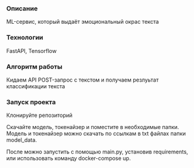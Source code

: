 ### Описание
ML-сервис, который выдаёт эмоциональный окрас текста

### Технологии
FastAPI, Tensorflow

### Алгоритм работы
Кидаем API POST-запрос с текстом и получаем резлуьтат классификации текста

### Запуск проекта

Клонируйте репозиторий

Скачайте модель, токенайзер и поместите в необходимые папки. Модель и токенайзер можно скачать по ссылкам в txt файлах папки model_data.

После можно запустить с помощью main.py, установив requirements, или использовать команду docker-compose up.
